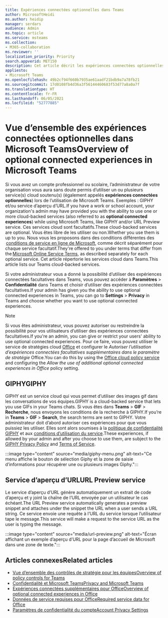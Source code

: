 ```yaml
---
title: Expériences connectées optionnelles dans Teams
author: MicrosoftHeidi
ms.author: heidip
manager: serdars
audience: Admin
ms.topic: article
ms.service: msteams
ms.collection:
- M365-collaboration
ms.reviewer: ''
localization_priority: Priority
search.appverid: MET150
description: Cet article décrit les expériences connectées optionnelles que vous connaîtrez dans Microsoft Teams.
appliesto:
- Microsoft Teams
ms.openlocfilehash: 49b2cf94f660b7935ae61aadf21bdb9a7a78fb21
ms.sourcegitcommit: 17d0108fb4d36a3f56144460683f53d77a8a0a7f
ms.translationtype: HT
ms.contentlocale: fr-FR
ms.lasthandoff: 06/05/2021
ms.locfileid: "52777885"
---
```

# <a name="overview-of-optional-connected-experiences-in-microsoft-teams"></a><span data-ttu-id="899ac-103">Vue d’ensemble des expériences connectées optionnelles dans Microsoft Teams</span><span class="sxs-lookup"><span data-stu-id="899ac-103">Overview of optional connected experiences in Microsoft Teams</span></span>

<span data-ttu-id="899ac-104">Si vous avez un compte professionnel ou scolaire, l’administrateur de votre organisation vous aura sans doute permis d’utiliser un ou plusieurs service(s) cloud soutenu(s) (également appelés **expériences connectées optionnelles**) lors de l’utilisation de Microsoft Teams. Exemples : GIPHY et/ou service d’aperçu d’URL.</span><span class="sxs-lookup"><span data-stu-id="899ac-104">If you have a work or school account, your organization's admin may have provided you with the ability to use one or more cloud-backed services (also referred to as **optional connected experiences**) while using Microsoft Teams, like GIPHY and/or URL Preview service.</span></span> <span data-ttu-id="899ac-105">Ces services cloud sont facultatifs.</span><span class="sxs-lookup"><span data-stu-id="899ac-105">These cloud-backed services are optional.</span></span> <span data-ttu-id="899ac-106">Vous êtes libre de les utiliser ou non.</span><span class="sxs-lookup"><span data-stu-id="899ac-106">Whether you use them is up to you.</span></span> <span data-ttu-id="899ac-107">Nous vous les proposons dans des conditions différentes des  [conditions de service en ligne de Microsoft](https://www.microsoft.com/licensing/product-licensing/products), comme décrit séparément pour chaque service facultatif.</span><span class="sxs-lookup"><span data-stu-id="899ac-107">They're offered to you under  terms that differ from the [Microsoft Online Service Terms](https://www.microsoft.com/licensing/product-licensing/products), as described separately for each optional service.</span></span> <span data-ttu-id="899ac-108">Cet article répertorie les services cloud dans Teams.</span><span class="sxs-lookup"><span data-stu-id="899ac-108">This article lists our Teams cloud-backed services.</span></span>

<span data-ttu-id="899ac-109">Si votre administrateur vous a donné la possibilité d’utiliser des expériences connectées facultatives dans Teams, vous pouvez accéder à **Paramètres** > **Confidentialité** dans Teams et choisir d’utiliser des expériences connectées facultatives.</span><span class="sxs-lookup"><span data-stu-id="899ac-109">If your admin has given you the ability to use optional connected experiences in Teams, you can go to **Settings** > **Privacy** in Teams and choose whether you want to use optional connected experiences.</span></span>

> [!NOTE]
> <span data-ttu-id="899ac-110">Si vous êtes administrateur, vous pouvez autoriser ou restreindre la possibilité pour vos utilisateurs d’utiliser des expériences connectées facultatives.</span><span class="sxs-lookup"><span data-stu-id="899ac-110">If you're an admin, you can give or restrict your users' ability to use optional connected experiences.</span></span> <span data-ttu-id="899ac-111">Pour ce faire, vous pouvez utiliser le service de stratégies cloud [Office](/deployoffice/overview-office-cloud-policy-service) et configurer le *Autoriser l’utilisation d’expériences connectées facultatives supplémentaires dans le paramètre de stratégie* Office.</span><span class="sxs-lookup"><span data-stu-id="899ac-111">You can do this by using the [Office cloud policy service](/deployoffice/overview-office-cloud-policy-service) and configuring the *Allow the use of additional optional connected experiences in Office* policy setting.</span></span> 

## <a name="giphy"></a><span data-ttu-id="899ac-112">GIPHY</span><span class="sxs-lookup"><span data-stu-id="899ac-112">GIPHY</span></span>

<span data-ttu-id="899ac-113">GIPHY est un service cloud qui vous permet d’utiliser des images gif dans les conversations de vos équipes.</span><span class="sxs-lookup"><span data-stu-id="899ac-113">GIPHY is a cloud-backed service that lets you use GIFs in your Teams chats.</span></span> <span data-ttu-id="899ac-114">Si vous êtes dans **Teams** > **GIF** > **Recherche**, nous envoyons les conditions de la recherche à GIPHY.</span><span class="sxs-lookup"><span data-stu-id="899ac-114">If you’re in **Teams** > **GIF** > **Search**, the search terms are sent to GIPHY.</span></span> <span data-ttu-id="899ac-115">Votre administrateur doit d’abord autoriser ces expériences pour que vous puissiez les utiliser. Elles sont alors soumises à la [politique de confidentialité GIPHY](https://support.giphy.com/hc/articles/360032872931-GIPHY-Privacy-Policy) et aux [conditions d’utilisation du service](https://support.giphy.com/hc/articles/360020027752-GIPHY-User-Terms-of-Service).</span><span class="sxs-lookup"><span data-stu-id="899ac-115">These experiences, if allowed by your admin and after you choose to use them, are subject to the [GIPHY Privacy Policy](https://support.giphy.com/hc/articles/360032872931-GIPHY-Privacy-Policy) and [Terms of Service](https://support.giphy.com/hc/articles/360020027752-GIPHY-User-Terms-of-Service).</span></span>

:::image type="content" source="media/giphy-menu.png" alt-text="Ce menu affiche le bouton de sélection Giphy et la zone de saisie d’informations pour récupérer une ou plusieurs images Giphy.":::

## <a name="url-preview-service"></a><span data-ttu-id="899ac-117">Service d’aperçu d’URL</span><span class="sxs-lookup"><span data-stu-id="899ac-117">URL Preview service</span></span>

<span data-ttu-id="899ac-118">Le service d’aperçu d’URL génère automatiquement un extrait de code d’aperçu et y joint la chaîne de l’URL envoyée par un utilisateur le cas échéant.</span><span class="sxs-lookup"><span data-stu-id="899ac-118">The URL Preview service automatically generates a preview snippet and attaches under the snippet the URL when a user sends a URL string.</span></span> <span data-ttu-id="899ac-119">Ce service envoie une requête à l’URL du service lorsque l’utilisateur tape le message.</span><span class="sxs-lookup"><span data-stu-id="899ac-119">This service will make a request to the service URL as the user is typing the message.</span></span>

:::image type="content" source="media/url-preview.png" alt-text="Écran affichant un exemple d’aperçu d’URL pour la page d’accueil de Microsoft dans une zone de texte.":::

## <a name="related-articles"></a><span data-ttu-id="899ac-121">Articles connexes</span><span class="sxs-lookup"><span data-stu-id="899ac-121">Related articles</span></span>

- [<span data-ttu-id="899ac-122">Vue d’ensemble des contrôles de stratégie pour les équipes</span><span class="sxs-lookup"><span data-stu-id="899ac-122">Overview of policy controls for Teams</span></span>](policy-control-overview.md)
- [<span data-ttu-id="899ac-123">Confidentialité et Microsoft Teams</span><span class="sxs-lookup"><span data-stu-id="899ac-123">Privacy and Microsoft Teams</span></span>](teams-privacy.md)
- [<span data-ttu-id="899ac-124">Expériences connectées supplémentaires pour Office</span><span class="sxs-lookup"><span data-stu-id="899ac-124">Overview of optional connected experiences in Office</span></span>](/deployoffice/privacy/optional-connected-experiences)
- [<span data-ttu-id="899ac-125">Données de service requises pour Office</span><span class="sxs-lookup"><span data-stu-id="899ac-125">Required service data for Office</span></span>](/deployoffice/privacy/required-service-data)
- [<span data-ttu-id="899ac-126">Paramètres de confidentialité du compte</span><span class="sxs-lookup"><span data-stu-id="899ac-126">Account Privacy Settings</span></span>](https://support.microsoft.com/office/3e7bc183-bf52-4fd0-8e6b-78978f7f121b)